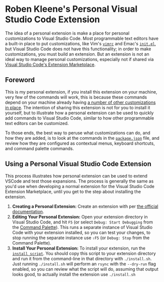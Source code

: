 # Roben Kleene's Personal Visual Studio Code Extension

The idea of a personal extension is make a place for personal customizations to Visual Studio Code. Most programmable text editors have a built-in place to put customizations, like Vim's [`vimrc`](https://vim.fandom.com/wiki/Open_vimrc_file) and Emac's [`init.el`](https://www.gnu.org/software/emacs/manual/html_node/emacs/Init-File.html), but Visual Studio Code does not have this functionality; in order to make customizations, you must build an extension. But an extension is not an ideal way to manage personal customizations, especially not if shared via [Visual Studio Code's Extension Marketplace](https://marketplace.visualstudio.com/VSCode).

## Foreword

This is my personal extension, if you install this extension on your machine, very few of the commands will work, this is because these commands depend on your machine already having [a number of other customizations in place](https://github.com/robenkleene/Dotfiles). The intention of sharing this extension is not for you to install it yourself, but to illustrate how a personal extension can be used to quickly add commands to Visual Studio Code, similar to how other programmable text editors can be customized.

To those ends, the best way to peruse what customizations can do, and how they are added, is to look at the commands in the [`package.json`](package.json) file, and review how they are configured as contextual menus, keyboard shortcuts, and command palette commands.

## Using a Personal Visual Studio Code Extension

This process illustrates how personal extension can be used to extend VSCode and test those expansions. The process is generally the same as you'd use when developing a normal extension for the Visual Studio Code Extension Marketplace, until you get to the step about installing the extension.

1. **Creating a Personal Extension:** Create an extension with per [the official documentation](https://code.visualstudio.com/api/get-started/your-first-extension).
2. **Editing Your Personal Extension:** Open your extension directory in Visual Studio Code, and hit `F5` (or select `Debug: Start Debugging` from the [Command Palette](https://code.visualstudio.com/docs/getstarted/userinterface#_command-palette)). This runs a separate instance of Visual Studio Code with your extension installed, so you can test your changes, to stop running the separate instance use `⇧F5` (or `Debug: Stop` from the Command Palette).
3. **Install Your Personal Extension:** To install your extension, run the [`install script`](install.sh). You should copy this script to your extension directory and run it from the command-line in that directory with `./install.sh`. Just running `./install.sh` will perform an `rsync` with the `--dry-run` flag enabled, so you can review what the script will do, assuming that output looks good, to actually install the extension use `./install.sh`